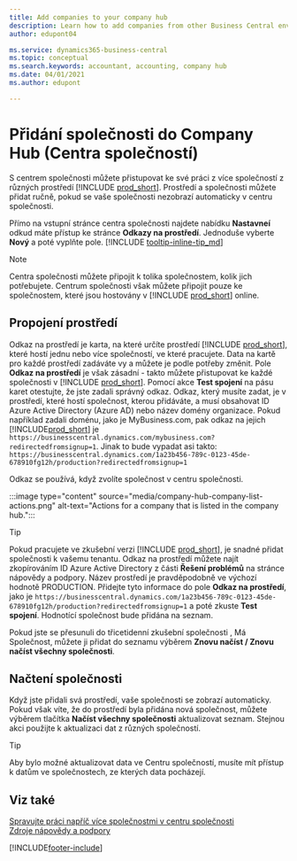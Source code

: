 ```yaml
---
title: Add companies to your company hub
description: Learn how to add companies from other Business Central environments to your company hub so you can manage work across environments.
author: edupont04

ms.service: dynamics365-business-central
ms.topic: conceptual
ms.search.keywords: accountant, accounting, company hub
ms.date: 04/01/2021
ms.author: edupont

---
```

# Přidání společnosti do Company Hub (Centra společností)

S centrem společnosti můžete přistupovat ke své práci z více společností z různých prostředí [!INCLUDE [prod_short](includes/prod_short.md)]. Prostředí a společnosti můžete přidat ručně, pokud se vaše společnosti nezobrazí automaticky v centru společnosti.

Přímo na vstupní stránce centra společnosti najdete nabídku **Nastavneí** odkud máte přístup ke stránce **Odkazy na prostředí**. Jednoduše vyberte **Nový** a poté vyplňte pole. [!INCLUDE [tooltip-inline-tip_md](includes/tooltip-inline-tip_md.md)]

> [!NOTE]
> Centra společnosti můžete připojit k tolika společnostem, kolik jich potřebujete. Centrum společnosti však můžete připojit pouze ke společnostem, které jsou hostovány v [!INCLUDE [prod_short](includes/prod_short.md)] online.

## Propojení prostředí

Odkaz na prostředí je karta, na které určíte prostředí [!INCLUDE [prod_short](includes/prod_short.md)], které hostí jednu nebo více společností, ve které pracujete. Data na kartě pro každé prostředí zadáváte vy a můžete je podle potřeby změnit. Pole **Odkaz na prostředí** je však zásadní - takto můžete přistupovat ke každé společnosti v [!INCLUDE [prod_short](includes/prod_short.md)]. Pomocí akce **Test spojení** na pásu karet otestujte, že jste zadali správný odkaz. Odkaz, který musíte zadat, je v prostředí, které hostí společnost, kterou přidáváte, a musí obsahovat ID Azure Active Directory (Azure AD) nebo název domény organizace. Pokud například zadali doménu, jako je MyBusiness.com, pak odkaz na jejich [!INCLUDE[prod_short](includes/prod_short.md)] je ```https://businesscentral.dynamics.com/mybusiness.com?redirectedfromsignup=1```. Jinak to bude vypadat asi takto: ```https://businesscentral.dynamics.com/1a23b456-789c-0123-45de-678910fg12h/production?redirectedfromsignup=1```

Odkaz se používá, když zvolíte společnost v centru společnosti.

:::image type="content" source="media/company-hub-company-list-actions.png" alt-text="Actions for a company that is listed in the company hub.":::

> [!TIP]
> Pokud pracujete ve zkušební verzi [!INCLUDE [prod_short](includes/prod_short.md)], je snadné přidat společnosti k vašemu tenantu. Odkaz na prostředí můžete najít zkopírováním ID Azure Active Directory z části **Řešení problémů** na stránce nápovědy a podpory. Název prostředí je pravděpodobně ve výchozí hodnotě PRODUCTION. Přidejte tyto informace do pole **Odkaz na prostředí**, jako je ```https://businesscentral.dynamics.com/1a23b456-789c-0123-45de-678910fg12h/production?redirectedfromsignup=1``` a poté zkuste **Test spojení**. Hodnotící společnost bude přidána na seznam.
>
> Pokud jste se přesunuli do třicetidenní zkušební společnosti , Má Společnost, můžete ji přidat do seznamu výběrem **Znovu načíst / Znovu načíst všechny společnosti**.

## Načtení společnosti

Když jste přidali svá prostředí, vaše společnosti se zobrazí automaticky. Pokud však víte, že do prostředí byla přidána nová společnost, můžete výběrem tlačítka **Načíst všechny společnosti** aktualizovat seznam. Stejnou akci použijte k aktualizaci dat z různých společností.

> [!TIP]
> Aby bylo možné aktualizovat data ve Centru společností, musíte mít přístup k datům ve společnostech, ze kterých data pocházejí.

## Viz také

[Spravujte práci napříč více společnostmi v centru společnosti](company-hub.md)  
[Zdroje nápovědy a podpory](product-help-and-support.md)


[!INCLUDE[footer-include](includes/footer-banner.md)]